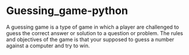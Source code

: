 # Guessing_game-python
A guessing game is a type of game in which a player are challenged to guess the correct answer or solution to a question or problem. The rules and objectives of the game is that your supposed to guess a number against a computer and try to win.
